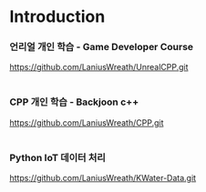 # Introduction

### 언리얼 개인 학습 - Game Developer Course
https://github.com/LaniusWreath/UnrealCPP.git
<br>
<br>
### CPP 개인 학습 - Backjoon c++
https://github.com/LaniusWreath/CPP.git
<br>
<br>
### Python IoT 데이터 처리
https://github.com/LaniusWreath/KWater-Data.git
